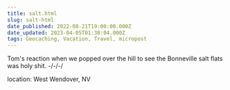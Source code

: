 ```yaml
---
title: salt.html
slug: salt-html
date_published: 2022-08-21T19:00:00.000Z
date_updated: 2023-04-05T01:38:04.000Z
tags: Geocaching, Vacation, Travel, micropost
---
```


Tom's reaction when we popped over the hill to see the Bonneville salt flats was holy shit.
-/-/-/

location: West Wendover, NV
